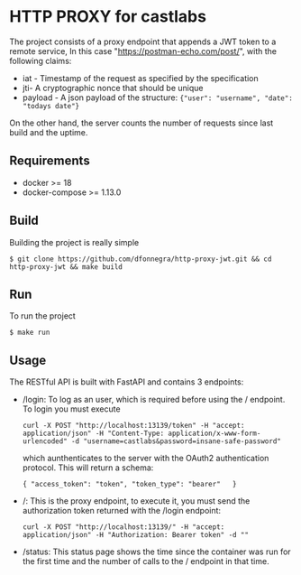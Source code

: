 # HTTP PROXY for castlabs

The project consists of a proxy endpoint that appends a JWT token to a remote service, 
In this case "https://postman-echo.com/post/", with the following claims:

- iat - Timestamp of the request as specified by the specification
- jti- A cryptographic nonce that should be unique
- payload - A json payload of the structure: `{"user": "username", "date": "todays date"}`

On the other hand, the server counts the number of requests since last build and the uptime.

## Requirements

- docker >= 18
- docker-compose >= 1.13.0

## Build
Building the project is really simple

`$ git clone https://github.com/dfonnegra/http-proxy-jwt.git && cd http-proxy-jwt && make build`

## Run
To run the project

`$ make run`

## Usage
The RESTful API is built with FastAPI and contains 3 endpoints:
- /login: To log as an user, which is required before using the / endpoint. To login you must execute

    ```curl -X POST "http://localhost:13139/token" -H "accept: application/json" -H "Content-Type: application/x-www-form-urlencoded" -d "username=castlabs&password=insane-safe-password"```
    
    which aunthenticates to the server with the OAuth2 authentication protocol. This will return a schema:
    
    `{
      "access_token": "token",
      "token_type": "bearer"  
    }` 
- /: This is the proxy endpoint, to execute it, you must send the authorization token returned with the /login endpoint:

    `curl -X POST "http://localhost:13139/" -H "accept: application/json" -H "Authorization: Bearer token" -d ""`

- /status: This status page shows the time since the container was run for the first time and the number of calls to the
/ endpoint in that time.


